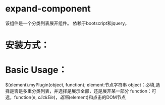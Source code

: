 # expand-component
该组件是一个分类列表展开组件。
依赖于bootscript和jquery。
# 安装方式：
<script src="/path/to/expand-component.js"></script>
# Basic Usage：
$(element).myPlugin(object, function);
element:节点字符串
object：必填,选择是否是多重分类列表，并选择是展示全部，还是展开某一部分
function：可选，function(e, $clickEle){}，返回$(element)和点击的DOM节点
